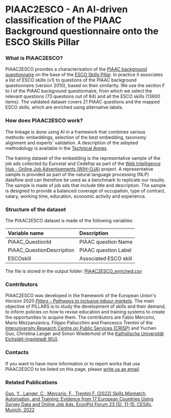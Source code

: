 # PIAAC2ESCO - An AI-driven classification of the PIAAC Background questionnaire onto the ESCO Skills Pillar

### What is PIAAC2ESCO?
PIAAC2ESCO provides a characterisation of the [PIAAC background questionnaire](https://www.oecd-ilibrary.org/sites/53c2f904-en/index.html?itemId=/content/component/53c2f904-en) on the base of the [ESCO Skills Pillar](https://esco.ec.europa.eu/en/escopedia/skills-pillar). In practice it associates a list of ESCO skills (v1) to questions of the PIAAC background questionnaire (version 2010), based on their similarity. We use the section F to I of the PIAAC background questionnaire, from which we select the relevant questions (73 questions out of 84) and all the ESCO skills (13600 items). The validated dataset covers 21 PIAAC questions and the mapped ESCO skills, which are enriched using alternative labels.

### How does PIAAC2ESCO work?
The linkage is done using AI in a framework that combines various methods: embeddings, selection of the best embedding, taxonomy alignment and experts' validation. A description of the adopted methodology is available in the [Technical Annex](https://github.com/Crisp-Unimib/PIAAC2ESCO/blob/master/piaac2esco_technicalAnnex.pdf).

The training dataset of the embedding is the representative sample of the job ads collected by Eurostat and Cedefop as part of the [Web Intelligence Hub - Online Job Advertisements (WIH-OJA)](https://www.cedefop.europa.eu/it/about-cedefop/public-procurement/towards-european-web-intelligence-hub-european-system-collection-and-analysis-online-job) project. A representative sample is provided as part of the natural language processing (NLP) dataflow and can therefore be used as a benchmark to replicate our results. The sample is made of job ads that include title and description. The sample is designed to provide a balanced coverage of occupation, type of contract, salary, working time, education, economic activity and experience.

### Structure of the dataset 
The  PIAAC2ESCO dataset is made of the following variables:

| Variable name | Description |
|:--|:--|
|PIAAC_QuestionId| PIAAC question Name |
|PIAAC_QuestionDescription| PIAAC question Label |
|ESCOskill| Associated ESCO skill |

The file is stored in the output folder: [PIAAC2ESCO_enriched.csv](https://github.com/Crisp-Unimib/PIAAC2ESCO/blob/master/output/PIAAC2ESCO_enriched.csv)

### Contributors
PIAAC2ESCO was developed in the framework of the European Union's Horizon 2020 [*Pillars - Pathways to inclusive labour markets*](https://www.h2020-pillars.eu). The main objective of PILLARS is to study the development of skills and their demand, to inform policies on how to revise education and training systems to create the opportunities to acquire them. The contributors are Fabio Mercorio, Mario Mezzanzanica, Filippo Pallucchini and Francesco Trentini of the [Interuniversity Research Centre on Public Services (CRISP)](https://crispresearch.it) and Yuchen Guo, Christina Langer and Simon Wiederhold of the [Katholische Universität Eichstätt-Ingolstadt (KU)](https://www.ku.de).

### Contacts
If you want to have more information or to report works that use PIAAC2ESCO to be listed on this page, please [write us an email](mailto:francesco.trentini@unimib.it).

### Related Publications
[Guo, Y., Langer, C., Mercorio, F., Trentini F. (2022) Skills Mismatch, Automation, and Training: Evidence from 17 European Countries Using Survey Data and Online Job Ads. EconPol Forum 23 (5), 11-15. CESifo, Munich, 2022](https://www.cesifo.org/en/publications/2022/article-journal/skills-mismatch-automation-and-training)
